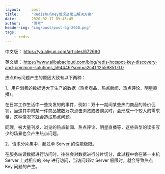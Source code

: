 ```yaml
---
layout:     post
title:      "Redis热点Key发现及常见解决方案"
date:       2020-02-17 09:45:45
author:     "思考"
header-img: "img/post/post-bg-2020.png"
tags:
    - redis
---
```


中文版：
https://yq.aliyun.com/articles/672690

英文版：
https://www.alibabacloud.com/blog/redis-hotspot-key-discovery-and-common-solutions_594446?spm=a2c41.12559851.0.0

热点Key问题产生的原因大致有以下两种：

1、用户消费的数据远大于生产的数据（热卖商品、热点新闻、热点评论、明星直播）。

在日常工作生活中一些突发的的事件，例如：双十一期间某些热门商品的降价促销，当这其中的某一件商品被数万次点击浏览或者购买时，会形成一个较大的需求量，这种情况下就会造成热点问题。

同理，被大量刊发、浏览的热点新闻、热点评论、明星直播等，这些典型的读多写少的场景也会产生热点问题。

2、请求分片集中，超过单 Server 的性能极限。

在服务端读数据进行访问时，往往会对数据进行分片切分，此过程中会在某一主机 Server 上对相应的 Key 进行访问，当访问超过 Server 极限时，就会导致热点 Key 问题的产生。
